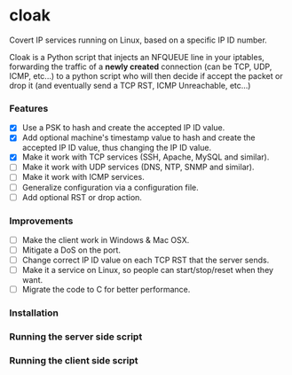 # cloak
Covert IP services running on Linux, based on a specific IP ID number.

Cloak is a Python script that injects an NFQUEUE line in your iptables, forwarding the traffic of a **newly created** connection (can be TCP, UDP, ICMP, etc...) to a python script who will then decide if accept the packet or drop it (and eventually send a TCP RST, ICMP Unreachable, etc...)

### Features
  - [x] Use a PSK to hash and create the accepted IP ID value.
  - [x] Add optional machine's timestamp value to hash and create the accepted IP ID value, thus changing the IP ID value.
  - [x] Make it work with TCP services (SSH, Apache, MySQL and similar).
  - [ ] Make it work with UDP services (DNS, NTP, SNMP and similar).
  - [ ] Make it work with ICMP services.
  - [ ] Generalize configuration via a configuration file.
  - [ ] Add optional RST or drop action.
### Improvements
  - [ ] Make the client work in Windows & Mac OSX.
  - [ ] Mitigate a DoS on the port.
  - [ ] Change correct IP ID value on each TCP RST that the server sends.
  - [ ] Make it a service on Linux, so people can start/stop/reset when they want.
  - [ ] Migrate the code to C for better performance.

### Installation
### Running the server side script
### Running the client side script
